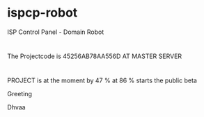 # ispcp-robot
ISP Control Panel - Domain Robot 
#

The Projectcode is 45256AB78AA556D AT MASTER SERVER 

#

PROJECT is at the moment by 47 % at 86 % starts the public beta 


Greeting 

Dhvaa
